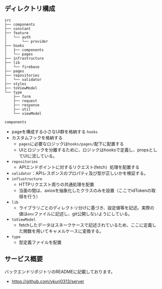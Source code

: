 ## ディレクトリ構成
```
src
├── components
├── constant
├── feature
│   └── auth
│       └── provider
├── hooks
│   ├── components
│   └── pages
├── infrastructure
├── lib
│   └── firebase
├── pages
├── repositories
│   └── validator
├── styles
├── toViewModel
└── type
    ├── form
    ├── request
    ├── response
    ├── util
    └── viewModel
```
`components`
- pageを構成する小さなUI群を格納する
`hooks`
- カスタムフックを格納する
  - `pages`に必要なロジックは`hooks/pages/`配下に配置する
  - UIとロジックを分離するために、ロジックはhooksで定義し、propsとしてUIに流している。
- `repositories`
  - APIエンドポイントに対するリクエスト(fetch）処理を配置する
- `validator`：APIレスポンスのプロパティ及び型が正しいかを検証する。
- `influstructure`
  - HTTPリクエスト周りの共通処理を配置
   - 当面の間は、axiosを抽象化したクラスのみを設置（ここでidTokenの取得を行う）
- `lib`
  - ライブラリごとのディレクトリ分けに基づき、設定値等を記述。実際の値は`env`ファイルに記述し、git公開しないようにしている。
- `toViewModel`
  - fetchしたデータはスネークケースで記述されているため、ここに定義した関数を用いてキャメルケースに変換する。
- `type`
  - 型定義ファイルを配置 
  

## サービス概要
バックエンドリポジトリのREADMEに記載しております。
- https://github.com/ykuri0313/server
